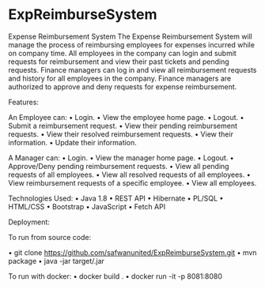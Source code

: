 # ExpReimburseSystem
Expense Reimbursement System The Expense Reimbursement System will manage the process of reimbursing employees for expenses incurred while on company time. All employees in the company can login and submit requests for reimbursement and view their past tickets and pending requests. Finance managers can log in and view all reimbursement requests and history for all employees in the company. Finance managers are authorized to approve and deny requests for expense reimbursement.

Features:

An Employee can: • Login. • View the employee home page. • Logout. • Submit a reimbursement request. • View their pending reimbursement requests. • View their resolved reimbursement requests. • View their information. • Update their information.

A Manager can: • Login. • View the manager home page. • Logout. • Approve/Deny pending reimbursement requests. • View all pending requests of all employees. • View all resolved requests of all employees. • View reimbursement requests of a specific employee. • View all employees.

Technologies Used: • Java 1.8 • REST API • Hibernate • PL/SQL • HTML/CSS • Bootstrap • JavaScript • Fetch API 

Deployment:

To run from source code:

• git clone https://github.com/safwanunited/ExpReimburseSystem.git • mvn package • java -jar target/.jar

To run with docker: • docker build . • docker run -it -p 8081:8080
